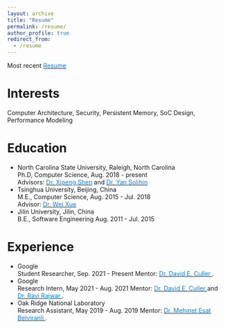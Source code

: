 ```yaml
---
layout: archive
title: "Resume"
permalink: /resume/
author_profile: true
redirect_from:
  - /resume
---
```


Most recent [<font color="#0081ff">Resume</font>](http://yuanchaoxu6.github.io/files/CV_Yuanchao_Xu.pdf)

Interests
======
Computer Architecture, Security, Persistent Memory, SoC Design, Performance Modeling

Education
======
* North Carolina State University, Raleigh, North Carolina <br>
  Ph.D, Computer Science, Aug. 2018 - present <br>
  Advisors: [<font color="#0081ff">Dr. Xipeng Shen</font>](https://people.engr.ncsu.edu/xshen5/) and [<font color="#0081ff">Dr. Yan Solihin</font>](https://sites.google.com/view/arpers)
* Tsinghua University, Beijing, China <br>
  M.E., Computer Science, Aug. 2015 - Jul. 2018 <br>
  Advisor: [<font color="#0081ff">Dr. Wei Xue</font>](http://www.cs.tsinghua.edu.cn/publish/csen/4623/2010/20101224235122610366982/20101224235122610366982_.html)
* Jilin University, Jilin, China <br>
  B.E., Software Engineering Aug. 2011 - Jul. 2015 <br>


Experience
======
* Google <br>
  Student Researcher, Sep. 2021 - Present
  Mentor: [<font color="#0081ff">Dr. David E. Culler </font>](http://people.eecs.berkeley.edu/~culler/).
* Google <br>
  Research Intern, May 2021 - Aug. 2021
  Mentor: [<font color="#0081ff">Dr. David E. Culler </font>](http://people.eecs.berkeley.edu/~culler/) and [<font color="#0081ff">Dr. Ravi Rajwar </font>](http://pages.cs.wisc.edu/~rajwar/).
* Oak Ridge National Laboratory <br>
  Research Assistant, May 2019 - Aug. 2019
  Mentor: [<font color="#0081ff">Dr. Mehmet Esat Belviranli </font>](https://mehmet.belviranli.com/).
